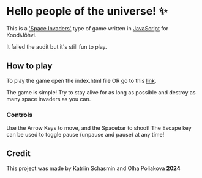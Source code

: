 # Hello people of the universe! ✨

This is a ['Space Invaders'](https://en.wikipedia.org/wiki/Space_Invaders) type of game written in [JavaScript](https://en.wikipedia.org/wiki/JavaScript) for Kood/Jõhvi.

It failed the audit but it's still fun to play.

## How to play

To play the game open the index.html file OR go to this [link](https://katriinsch.github.io/space-invaders/).

The game is simple! Try to stay alive for as long as possible and destroy as many space invaders as you can.

### Controls

Use the Arrow Keys to move, and the Spacebar to shoot! The Escape key can be used to toggle pause (unpause and pause) at any time!

## Credit

This project was made by Katriin Schasmin and Olha Poliakova **2024**
